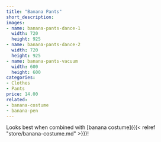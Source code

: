 ```yaml
---
title: "Banana Pants"
short_description: 
images:
- name: banana-pants-dance-1
  width: 720
  height: 925
- name: banana-pants-dance-2
  width: 720
  height: 925
- name: banana-pants-vacuum
  width: 600
  height: 600
categories:
- Clothes
- Pants
price: 14.00
related:
- banana-costume
- banana-pen
---
```


Looks best when combined with [banana costume]({{< relref "store/banana-costume.md" >}})!
